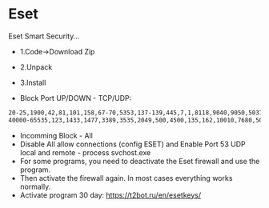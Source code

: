 # Eset
Eset Smart Security...

* 1.Code->Download Zip
* 2.Unpack
* 3.Install

* Block Port UP/DOWN - TCP/UDP:
```bash
20-25,1900,42,81,101,158,67-70,5353,137-139,445,7,1,8118,9040,9050,5037-5038,5001,8883,107,111,512,513,544,556,1745,5678,9535,3702,2504,
40000-65535,123,1433,1477,3389,3535,2049,500,4500,135,162,10010,7680,5040,5050,3306,5426,5355,1980,9009,1337,13333,13344,5985,2382,2383,2393,2394
```
* Incomming Block - All
* Disable All allow connections (config ESET) and Enable Port 53 UDP local and remote - process svchost.exe
* For some programs, you need to deactivate the Eset firewall and use the program. 
* Then activate the firewall again. In most cases everything works normally.
* Activate program 30 day: https://t2bot.ru/en/esetkeys/
